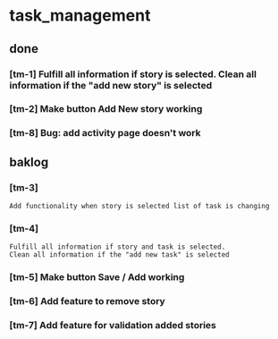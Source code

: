 # task_management

## done
### [tm-1] Fulfill all information if story is selected. Clean all information if the "add new story" is selected
### [tm-2] Make button Add New story working
### [tm-8] Bug: add activity page doesn't work

## baklog

### [tm-3] 
    Add functionality when story is selected list of task is changing
### [tm-4] 
    Fulfill all information if story and task is selected.
    Clean all information if the "add new task" is selected
### [tm-5]  Make button Save / Add working
### [tm-6] Add feature to remove story
### [tm-7] Add feature for validation added stories


